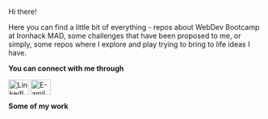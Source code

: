 Hi there! 

Here you can find a little bit of everything - repos about WebDev Bootcamp at Ironhack MAD, some challenges that have been proposed to me, or simply, some repos where I explore and play trying to bring to life ideas I have.

**You can connect with me through**

<a href="https://linkedin.com/clara-pardo" target="blank"><img align="center" src="https://res.cloudinary.com/clarapardo/image/upload/v1653812043/38669_mmos0y.png" alt="LinkedIn" height="30" width="40" /></a>
<a href="cpardonistal@gmail.com" target="blank"><img align="center" src="https://res.cloudinary.com/clarapardo/image/upload/v1653812203/download-letter-email-round-black-icon-png-11637141030uylbjqjjtf_xydxx0.png" alt="E-amil" height="30" width="40" /></a>


**Some of my work**



